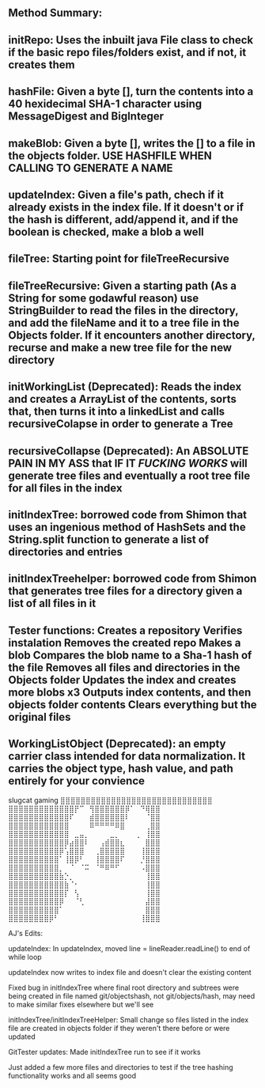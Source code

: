 Method Summary:
---------------------------------------------------------------------------------------------------------------------
initRepo: Uses the inbuilt java File class to check if the basic repo files/folders exist, and if not, it creates them
---------------------------------------------------------------------------------------------------------------------
hashFile: Given a byte [], turn the contents into a 40 hexidecimal SHA-1 character using MessageDigest and BigInteger
---------------------------------------------------------------------------------------------------------------------
makeBlob: Given a byte [], writes the [] to a file in the objects folder. USE HASHFILE WHEN CALLING TO GENERATE A NAME
---------------------------------------------------------------------------------------------------------------------
updateIndex: Given a file's path, chech if it already exists in the index file. If it doesn't or if the hash is different, add/append it, and if the boolean is checked, make a blob a well
---------------------------------------------------------------------------------------------------------------------
fileTree: Starting point for fileTreeRecursive
---------------------------------------------------------------------------------------------------------------------
fileTreeRecursive: Given a starting path (As a String for some godawful reason) use StringBuilder to read the files in the directory, and add the fileName and it to a tree file in the Objects folder. If it encounters another directory, recurse and make a new tree file for the new directory
---------------------------------------------------------------------------------------------------------------------
initWorkingList (Deprecated): Reads the index and creates a ArrayList of the contents, sorts that, then turns it into a linkedList and calls recursiveColapse in order to generate a Tree
---------------------------------------------------------------------------------------------------------------------
recursiveCollapse (Deprecated): An ABSOLUTE PAIN IN MY ASS that IF IT *FUCKING WORKS* will generate tree files and eventually a root tree file for all files in the index
---------------------------------------------------------------------------------------------------------------------
initIndexTree: borrowed code from Shimon that uses an ingenious method of HashSets and the String.split function to generate a list of directories and entries
---------------------------------------------------------------------------------------------------------------------
initIndexTreehelper: borrowed code from Shimon that generates tree files for a directory given a list of all files in it
---------------------------------------------------------------------------------------------------------------------
Tester functions:
Creates a repository
Verifies instalation
Removes the created repo
Makes a blob
Compares the blob name to a Sha-1 hash of the file
Removes all files and directories in the Objects folder
Updates the index and creates more blobs x3
Outputs index contents, and then objects folder contents
Clears everything but the original files
---------------------------------------------------------------------------------------------------------------------
WorkingListObject (Deprecated): an empty carrier class intended for data normalization. It carries the object type, hash value, and path entirely for your convience
---------------------------------------------------------------------------------------------------------------------
slugcat gaming
⣿⣿⣿⣿⣿⣿⣿⣿⣿⣿⣿⣿⣿⣿⣿⣿⣿⣿⣿⣿⣿⣿⣿⣿⣿⣿⣿⣿⣿⣿
⣿⣿⣿⣿⣿⣿⣿⣿⣿⣿⣿⣿⣿⡟⠉⠀⢻⣿⣿⣿⣿⣿⣿⡿⠁⠀⠙⢿⣿⣿
⣿⣿⣿⣿⣿⣿⣿⣿⣿⣿⣿⣿⠏⠀⠀⠀⣾⣿⣿⣿⣿⣿⣿⠇⠀⠀⠀⠈⣿⣿
⣿⣿⣿⣿⣿⣿⣿⣿⣿⣿⣿⣿⠀⠀⠀⠀⠿⠛⠛⠛⠛⠿⣿⠀⠀⠀⠀⢀⣿⣿
⣿⣿⣿⣿⣿⣿⣿⣿⣿⣿⣿⣿⠀⣀⣤⡀⠀⠀⠀⠀⣀⡀⠀⠀⠀⢀⠀⢸⣿⣿
⣿⣿⣿⣿⣿⣿⣿⣿⣿⣿⣿⡿⣴⣿⣿⠇⠀⠀⢠⣾⣿⣿⣆⠀⠀⠀⠀⣿⣿⣿
⣿⣿⣿⣿⣿⣿⣿⣿⣿⣿⡿⢡⣿⣿⣿⠀⠀⢀⣿⣿⣿⣿⣿⠀⠀⠀⢸⣿⣿⣿
⣿⣿⣿⣿⣿⣿⣿⣿⣿⣿⠁⢸⣿⡿⠃⠀⠀⢸⣿⣿⣿⣿⠏⠀⠀⠀⡘⣿⣿⣿
⣿⣿⣿⣿⣿⣿⣿⣿⣿⣿⡀⠀⠈⠀⠈⠭⠀⠈⠛⠿⠛⠋⠀⠀⠀⠀⠠⣿⣿⣿
⣿⣿⣿⣿⣿⣿⣿⣿⣿⣿⣷⡑⡀⠀⠀⠀⠀⠀⠀⠀⠀⠀⠀⠀⠀⠀⠀⢸⣿⣿
⣿⣿⣿⣿⣿⣿⣿⣿⣿⣿⣿⣷⠈⠂⠀⠀⠀⠀⠀⠀⠀⠀⠀⠀⠀⠀⠀⢸⣿⣿
⣿⣿⣿⣿⣿⣿⣿⣿⣿⣿⣿⡏⠀⢣⠀⠀⠀⠀⠀⠀⠀⠀⠀⠀⠀⠀⠀⢸⣿⣿
⣿⣿⣿⣿⣿⣿⣿⣿⣿⣿⡿⠀⠀⠈⢃⠀⠀⠀⠀⠀⠀⠀⠀⠀⠀⠀⠀⣼⣿⣿
⣿⣿⣿⣿⣿⣿⣿⣿⣿⣿⠁⠀⠀⠀⠀⠀⠀⠀⠀⠀⠀⠀⠀⠀⠀⠀⠀⣿⣿⣿
⣿⣿⣿⣿⣿⣿⣿⣿⡿⠃⠀⠀⠀⠀⠀⠀⠀⠀⠀⠀⠀⠀⠀⠀⠀⠀⢸⣿⣿⣿⠀⠀


AJ's Edits:

updateIndex:
In updateIndex, moved line = lineReader.readLine() to end of while loop

updateIndex now writes to index file and doesn't clear the existing content

Fixed bug in initIndexTree where final root directory and subtrees were being created in file named git/objectshash, not git/objects/hash, may need to make similar fixes elsewhere but we'll see


initIndexTree/initIndexTreeHelper:
Small change so files listed in the index file are created in objects folder if they weren't there before or were updated



GitTester updates:
Made initIndexTree run to see if it works

Just added a few more files and directories to test if the tree hashing functionality works and all seems good